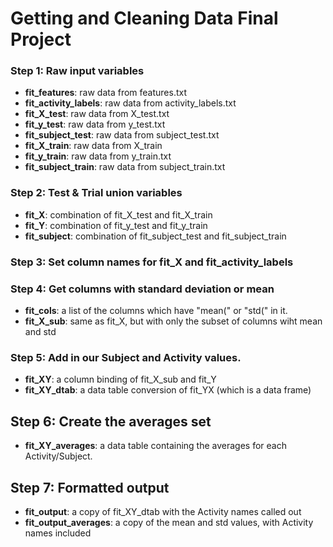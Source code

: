# Getting and Cleaning Data Final Project

### Step 1: Raw input variables
* <b>fit_features</b>:         raw data from features.txt
* <b>fit_activity_labels</b>:  raw data from activity_labels.txt
* <b>fit_X_test</b>:          raw data from X_test.txt
* <b>fit_y_test</b>:           raw data from y_test.txt
* <b>fit_subject_test</b>:    raw data from subject_test.txt
* <b>fit_X_train</b>:         raw data from X_train
* <b>fit_y_train</b>:          raw data from y_train.txt
* <b>fit_subject_train</b>:    raw data from subject_train.txt

### Step 2: Test & Trial union variables
* <b>fit_X</b>:               combination of fit_X_test and fit_X_train
* <b>fit_Y</b>:              combination of fit_y_test and fit_y_train
* <b>fit_subject</b>:          combination of fit_subject_test and fit_subject_train

### Step 3: Set column names for fit_X and fit_activity_labels

### Step 4: Get columns with standard deviation or mean
* <b>fit_cols</b>:            a list of the columns which have "mean(" or "std(" in it.
* <b>fit_X_sub</b>:            same as fit_X, but with only the subset of columns wiht mean and std

### Step 5: Add in our Subject and Activity values.
* <b>fit_XY</b>:               a column binding of fit_X_sub and fit_Y
* <b>fit_XY_dtab</b>:          a data table conversion of fit_YX (which is a data frame)

## Step 6:  Create the averages set
* <b>fit_XY_averages</b>:      a data table containing the averages for each Activity/Subject.

## Step 7:  Formatted output
* <b>fit_output</b>:            a copy of fit_XY_dtab with the Activity names called out
* <b>fit_output_averages</b>:  a copy of the mean and std values, with Activity names included
